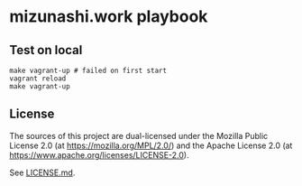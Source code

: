 # mizunashi.work playbook

## Test on local

```
make vagrant-up # failed on first start
vagrant reload
make vagrant-up
```

## License

The sources of this project are dual-licensed under the Mozilla Public
License 2.0 (at https://mozilla.org/MPL/2.0/) and the Apache License 2.0
(at https://www.apache.org/licenses/LICENSE-2.0).

See [LICENSE.md](./LICENSE.md).
